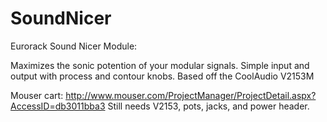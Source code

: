 # SoundNicer
Eurorack Sound Nicer Module:

Maximizes the sonic potention of your modular signals.
Simple input and output with process and contour knobs.
Based off the CoolAudio V2153M


Mouser cart: http://www.mouser.com/ProjectManager/ProjectDetail.aspx?AccessID=db3011bba3 
Still needs V2153, pots, jacks, and power header. 
